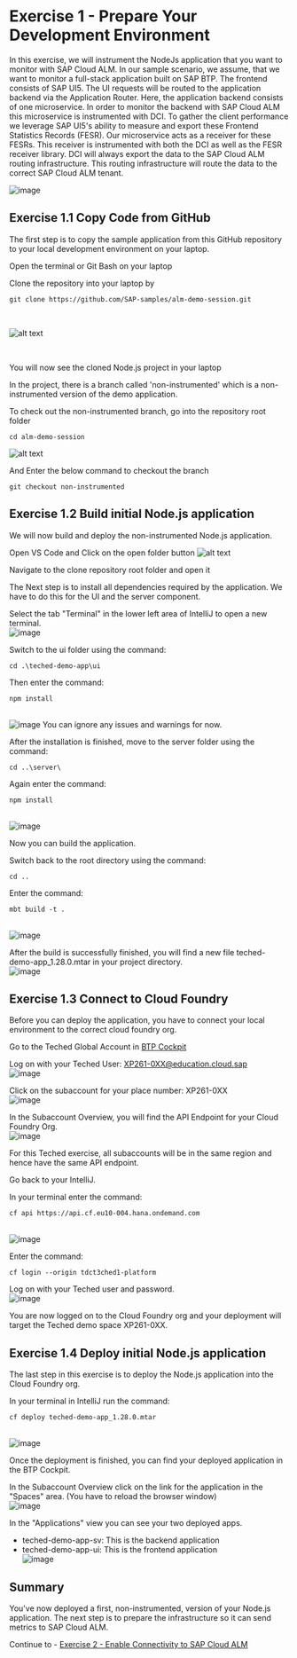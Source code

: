 # Exercise 1 - Prepare Your Development Environment

In this exercise, we will instrument the NodeJs application that you want to monitor with SAP Cloud ALM. 
In our sample scenario, we assume, that we want to monitor a full-stack application built on SAP BTP. The frontend consists of SAP UI5. The UI requests will be routed to the application backend via the Application Router. Here, the application backend consists of one microservice. In order to monitor the backend with SAP Cloud ALM this microservice is instrumented with DCI. To gather the client performance we leverage SAP UI5's ability to measure and export these Frontend Statistics Records (FESR). Our microservice acts as a receiver for these FESRs. This receiver is instrumented with both the DCI as well as the FESR receiver library. DCI will always export the data to the SAP Cloud ALM routing infrastructure. This routing infrastructure will route the data to the correct SAP Cloud ALM tenant.

<!---![image](https://github.com/SAP-samples/teched2023-XP261/assets/113598836/975d1a50-46c7-4014-b91e-fd0f75153874)-->
![image](image/975d1a50-46c7-4014-b91e-fd0f75153874.png)

## Exercise 1.1 Copy Code from GitHub

The first step is to copy the sample application from this GitHub repository to your local development environment on your laptop.

Open the terminal or Git Bash on your laptop
<br><!---![image](https://github.com/andrea-schu/teched2023-XP261/assets/113598836/1f3c6050-dd18-444d-92fd-341135e04494)-->
<!-- ![image](image/openintellij.png) -->

Clone the repository into your laptop by
```
git clone https://github.com/SAP-samples/alm-demo-session.git
```
<br><!---![image](https://github.com/andrea-schu/teched2023-XP261/assets/113598836/23db97d8-640b-4107-bdc9-c57a791a4fe1)-->
<!-- ![image](image/getfromvcs.png) -->
![alt text](image.png)

<!-- If IntelliJ opens with an already added project, please choose File > New > Project from Version Control
<br><!---![image](https://github.com/SAP-samples/teched2023-XP261/assets/113598836/61a6c234-bd1c-49b6-ad75-934596d87346)-->
<!-- ![image](image/61a6c234-bd1c-49b6-ad75-934596d87346.png) -->

<!-- Paste the following URL: https://github.com/SAP-samples/teched2023-XP261.git  -->
<!-- Then click on "Clone". -->
<br><!---![image](https://github.com/andrea-schu/teched2023-XP261/assets/113598836/e77ac5ec-2a6d-4e88-bf87-555a7a446978)-->
<!-- ![image](image/vcsclone.png) -->

You will now see the cloned Node.js project in your laptop
<br><!---![image](https://github.com/SAP-samples/teched2023-XP261/assets/113598836/28ce30df-dc99-44c4-aff0-45dc25568d12)-->
<!-- ![image](image/28ce30df-dc99-44c4-aff0-45dc25568d12.png) -->

In the project, there is a branch called 'non-instrumented' which is a non-instrumented version of the demo application.

To check out the non-instrumented branch, go into the repository root folder
```
cd alm-demo-session
```
![alt text](image-1.png)

And Enter the below command to checkout the branch
```
git checkout non-instrumented
```


<!-- <br>-![image](https://github.com/SAP-samples/teched2023-XP261/assets/113598836/4ef137aa-ce3e-465a-8dbd-90abd9d808aa) -->
<!-- ![image](image/4ef137aa-ce3e-465a-8dbd-90abd9d808aa.png) -->

<!-- Open the tree "Remote" -> "origin" and select the entry "non-instrumented". Then click on "Checkout" -->
<!-- <br>-![image](https://github.com/SAP-samples/teched2023-XP261/assets/113598836/04d740c0-9c2a-4d22-8939-8b70da6d4ee0) -->
<!-- ![image](image/04d740c0-9c2a-4d22-8939-8b70da6d4ee0.png) -->

## Exercise 1.2 Build initial Node.js application

We will now build and deploy the non-instrumented Node.js application.

Open VS Code and Click on the open folder button
![alt text](image-2.png)

Navigate to the clone repository root folder and open it

The Next step is to install all dependencies required by the application. We have to do this for the UI and the server component.

Select the tab "Terminal" in the lower left area of IntelliJ to open a new terminal.
<br><!---![image](https://github.com/SAP-samples/teched2023-XP261/assets/113598836/2b98eed1-b091-4967-b80f-205fefbe6335)-->
![image](image/2b98eed1-b091-4967-b80f-205fefbe6335.png)

Switch to the ui folder using the command: 
```shell
cd .\teched-demo-app\ui
```
Then enter the command: 
```shell
npm install
```
<br><!---![image](https://github.com/SAP-samples/teched2023-XP261/assets/113598836/f49a9593-5aba-4478-8a57-97fe9a4584f4)-->
![image](image/f49a9593-5aba-4478-8a57-97fe9a4584f4.png)
You can ignore any issues and warnings for now.

After the installation is finished, move to the server folder using the command: 
```shell
cd ..\server\
```
Again enter the command: 
```shell
npm install
```
<br><!---![image](https://github.com/SAP-samples/teched2023-XP261/assets/113598836/02052a1f-eb94-49a8-9e80-7d8729a601e8)-->
![image](image/02052a1f-eb94-49a8-9e80-7d8729a601e8.png)

Now you can build the application. 

Switch back to the root directory using the command: 
```shell
cd ..
```
Enter the command: 
```shell
mbt build -t .
```
<br><!---![image](https://github.com/SAP-samples/teched2023-XP261/assets/113598836/6cd01020-8de1-458e-ad4c-fd46ccb11ff1)-->
![image](image/6cd01020-8de1-458e-ad4c-fd46ccb11ff1.png)

After the build is successfully finished, you will find a new file teched-demo-app_1.28.0.mtar in your project directory.
<br><!---![image](https://github.com/SAP-samples/teched2023-XP261/assets/113598836/f16a984a-0109-4100-9df2-26d90f6a20e6)-->
![image](image/f16a984a-0109-4100-9df2-26d90f6a20e6.png)

## Exercise 1.3 Connect to Cloud Foundry

Before you can deploy the application, you have to connect your local environment to the correct cloud foundry org.

Go to the Teched Global Account in [BTP Cockpit](https://amer.cockpit.btp.cloud.sap/cockpit/?idp=tdct3ched1.accounts.ondemand.com#/globalaccount/e2a835b0-3011-4c79-818a-d7767c4627cd)

Log on with your Teched User: XP261-0XX@education.cloud.sap
<br><!---![image](https://github.com/SAP-samples/teched2023-XP261/assets/113598836/5bc612e6-aa81-4796-887e-fe1a7f0a65bf)-->
![image](image/5bc612e6-aa81-4796-887e-fe1a7f0a65bf.png)

Click on the subaccount for your place number: XP261-0XX
<br><!---![image](https://github.com/SAP-samples/teched2023-XP261/assets/113598836/cdf735df-b432-4307-942b-75352d3c7dd0)-->
![image](image/cdf735df-b432-4307-942b-75352d3c7dd0.png)

In the Subaccount Overview, you will find the API Endpoint for your Cloud Foundry Org.
<br><!---![image](https://github.com/SAP-samples/teched2023-XP261/assets/113598836/712053ea-d1d9-44cb-a883-ac69d9a9e780)-->
![image](image/712053ea-d1d9-44cb-a883-ac69d9a9e780.png)

For this Teched exercise, all subaccounts will be in the same region and hence have the same API endpoint. 

Go back to your IntelliJ. 

In your terminal enter the command: 
```shell
cf api https://api.cf.eu10-004.hana.ondemand.com
```
<br><!---![image](https://github.com/SAP-samples/teched2023-XP261/assets/113598836/a08efb2a-456d-4306-b2b1-cd07410bf2d2)-->
![image](image/a08efb2a-456d-4306-b2b1-cd07410bf2d2.png)

Enter the command: 
```shell
cf login --origin tdct3ched1-platform 
```
Log on with your Teched user and password.
<br><!---![image](https://github.com/SAP-samples/teched2023-XP261/assets/113598836/291f2c83-d2a4-4c57-bbc2-aebf89a64d2e)-->
![image](image/291f2c83-d2a4-4c57-bbc2-aebf89a64d2e.png)

You are now logged on to the Cloud Foundry org and your deployment will target the Teched demo space XP261-0XX.

## Exercise 1.4 Deploy initial Node.js application

The last step in this exercise is to deploy the Node.js application into the Cloud Foundry org.

In your terminal in IntelliJ run the command: 
```shell
cf deploy teched-demo-app_1.28.0.mtar
```
<br><!---![image](https://github.com/SAP-samples/teched2023-XP261/assets/113598836/f310d263-10b7-4bc5-a84f-cebf554d3112)-->
![image](image/f310d263-10b7-4bc5-a84f-cebf554d3112.png)

Once the deployment is finished, you can find your deployed application in the BTP Cockpit.

In the Subaccount Overview click on the link for the application in the "Spaces" area. (You have to reload the browser window)
<br><!---![image](https://github.com/SAP-samples/teched2023-XP261/assets/113598836/f7297b2c-adf5-446e-8012-c6d24aa18a8e)-->
![image](image/f7297b2c-adf5-446e-8012-c6d24aa18a8e.png)

In the "Applications" view you can see your two deployed apps. 
- teched-demo-app-sv: This is the backend application
- teched-demo-app-ui: This is the frontend application
<br><!---![image](https://github.com/SAP-samples/teched2023-XP261/assets/113598836/4fe2d9d8-ee72-4fb8-aee8-0175fd2cc4ad)-->
![image](image/4fe2d9d8-ee72-4fb8-aee8-0175fd2cc4ad.png)

## Summary

You've now deployed a first, non-instrumented, version of your Node.js application. The next step is to prepare the infrastructure so it can send metrics to SAP Cloud ALM.

Continue to - [Exercise 2 - Enable Connectivity to SAP Cloud ALM](../ex2/README.md)
